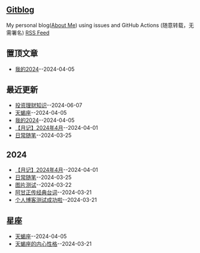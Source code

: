 ## [Gitblog](https://yihong0618.github.io/gitblog/)
My personal blog([About Me](https://github.com/yihong0618/gitblog/issues/282)) using issues and GitHub Actions (随意转载，无需署名)
[RSS Feed](https://raw.githubusercontent.com/flyfish321/gitblog/main/feed.xml)

## 置顶文章
- [我的2024](https://github.com/flyfish321/gitblog/issues/9)--2024-04-05
## 最近更新
- [投资理财知识](https://github.com/flyfish321/gitblog/issues/13)--2024-06-07
- [天蝎座](https://github.com/flyfish321/gitblog/issues/10)--2024-04-05
- [我的2024](https://github.com/flyfish321/gitblog/issues/9)--2024-04-05
- [【月记】2024年4月](https://github.com/flyfish321/gitblog/issues/8)--2024-04-01
- [日常随笔](https://github.com/flyfish321/gitblog/issues/7)--2024-03-25
## 2024
- [【月记】2024年4月](https://github.com/flyfish321/gitblog/issues/8)--2024-04-01
- [日常随笔](https://github.com/flyfish321/gitblog/issues/7)--2024-03-25
- [图片测试](https://github.com/flyfish321/gitblog/issues/6)--2024-03-22
- [阿甘正传经典台词](https://github.com/flyfish321/gitblog/issues/3)--2024-03-21
- [个人博客测试成功啦](https://github.com/flyfish321/gitblog/issues/2)--2024-03-21
## 星座
- [天蝎座](https://github.com/flyfish321/gitblog/issues/10)--2024-04-05
- [天蝎座的内心性格](https://github.com/flyfish321/gitblog/issues/4)--2024-03-21

